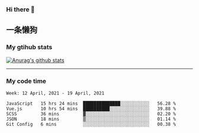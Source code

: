 ### Hi there 👋

## 一条懒狗
<!--
**kiss-me-quickly/kiss-me-quickly** is a ✨ _special_ ✨ repository because its `README.md` (this file) appears on your GitHub profile.

Here are some ideas to get you started:

- 🔭 I’m currently working on ...
- 🌱 I’m currently learning ...
- 👯 I’m looking to collaborate on ...
- 🤔 I’m looking for help with ...
- 💬 Ask me about ...
- 📫 How to reach me: ...
- 😄 Pronouns: ...
- ⚡ Fun fact: ...
-->


### My gtihub stats

[![Anurag's github stats](https://github-readme-stats.vercel.app/api?username=kiss-me-quickly)](https://github.com/anuraghazra/github-readme-stats)

***

### My code time

<!--START_SECTION:waka-->
```text
Week: 12 April, 2021 - 19 April, 2021

JavaScript   15 hrs 24 mins  ██████████████░░░░░░░░░░░   56.28 % 
Vue.js       10 hrs 54 mins  ██████████░░░░░░░░░░░░░░░   39.88 % 
SCSS         36 mins         ▓░░░░░░░░░░░░░░░░░░░░░░░░   02.20 % 
JSON         18 mins         ▒░░░░░░░░░░░░░░░░░░░░░░░░   01.14 % 
Git Config   6 mins          ░░░░░░░░░░░░░░░░░░░░░░░░░   00.38 % 
```
<!--END_SECTION:waka-->
